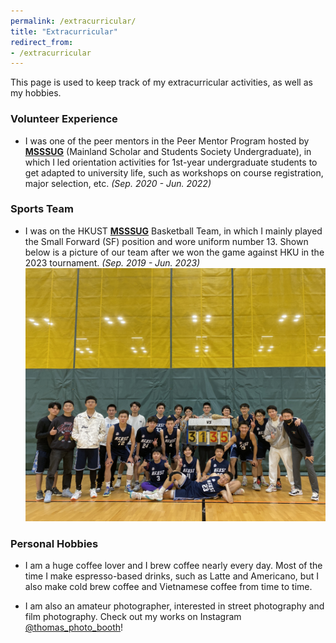 ```yaml
---
permalink: /extracurricular/
title: "Extracurricular"
redirect_from:
- /extracurricular
---
```


This page is used to keep track of my extracurricular activities, as well as my hobbies.


### Volunteer Experience

- I was one of the peer mentors in the Peer Mentor Program hosted by [**MSSSUG**](https://ug-msss.hkust.edu.hk/) (Mainland Scholar and Students Society Undergraduate), in which I led orientation activities for 1st-year undergraduate students to get adapted to university life, such as workshops on course registration, major selection, etc. *(Sep. 2020 - Jun. 2022)*

### Sports Team
- I was on the HKUST [**MSSSUG**](https://ug-msss.hkust.edu.hk/) Basketball Team, in which I mainly played the Small Forward (SF) position and wore uniform number 13. Shown below is a picture of our team after we won the game against HKU in the 2023 tournament. *(Sep. 2019 - Jun. 2023)*
![](../images/basketball.JPG)

### Personal Hobbies

- I am a huge coffee lover and I brew coffee nearly every day. Most of the time I make espresso-based drinks, such as Latte and Americano, but I also make cold brew coffee and Vietnamese coffee from time to time. 

- I am also an amateur photographer, interested in street photography and film photography. Check out my works on Instagram [@thomas_photo_booth](https://www.instagram.com/thomas_photo_booth/)!